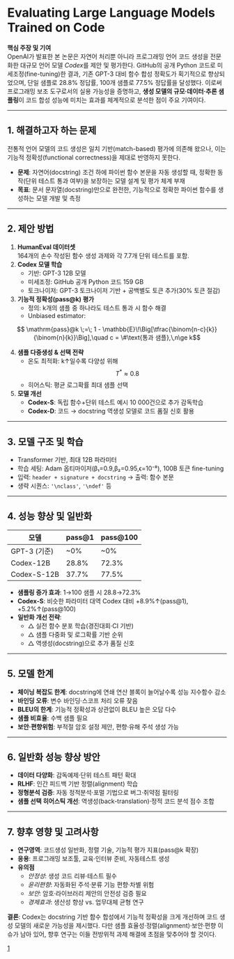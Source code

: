 # Evaluating Large Language Models Trained on Code

**핵심 주장 및 기여**  
OpenAI가 발표한 본 논문은 자연어 처리뿐 아니라 프로그래밍 언어 코드 생성을 전문화한 대규모 언어 모델 *Codex*를 제안 및 평가한다. GitHub의 공개 Python 코드로 미세조정(fine-tuning)한 결과, 기존 GPT-3 대비 함수 합성 정확도가 획기적으로 향상되었으며, 단일 샘플로 28.8% 정답률, 100개 샘플로 77.5% 정답률을 달성했다. 이로써 프로그래밍 보조 도구로서의 실용 가능성을 증명하고, **생성 모델의 규모·데이터·추론 샘플링**이 코드 합성 성능에 미치는 효과를 체계적으로 분석한 점이 주요 기여이다.

***

## 1. 해결하고자 하는 문제  
전통적 언어 모델의 코드 생성은 일치 기반(match-based) 평가에 의존해 왔으나, 이는 기능적 정확성(functional correctness)을 제대로 반영하지 못한다.  
- **문제**: 자연어(docstring) 조건 하에 파이썬 함수 본문을 자동 생성할 때, 정확한 동작(단위 테스트 통과 여부)을 보장하는 모델 설계 및 평가 체계 부재  
- **목표**: 문서 문자열(docstring)만으로 완전한, 기능적으로 정확한 파이썬 함수를 생성하는 모델 개발 및 측정

***

## 2. 제안 방법  
1) **HumanEval 데이터셋**  
   164개의 손수 작성된 함수 생성 과제와 각 7.7개 단위 테스트를 포함.  
2) **Codex 모델 학습**  
   - 기반: GPT-3 12B 모델  
   - 미세조정: GitHub 공개 Python 코드 159 GB  
   - 토크나이저: GPT-3 토크나이저 기반 + 공백별도 토큰 추가(30% 토큰 절감)  
3) **기능적 정확성(pass@k) 평가**  
   - 정의: k개의 샘플 중 하나라도 테스트 통과 시 함수 해결  
   - Unbiased estimator:

```math
       \mathrm{pass}@k \;=\; 1 - \mathbb{E}\!\Big[\tfrac{\binom{n-c}{k}}{\binom{n}{k}}\Big],\quad c = \#\text{통과 샘플},\,n\ge k
```

4) **샘플 다중생성 & 선택 전략**  
   - 온도 최적화: k↑일수록 다양성 위해 $$T^*\approx0.8$$  
   - 히어스틱: 평균 로그확률 최대 샘플 선택  
5) **모델 개선**  
   - **Codex-S**: 독립 함수+단위 테스트 예시 10 000건으로 추가 감독학습  
   - **Codex-D**: 코드 → docstring 역생성 모델로 코드 품질 신호 활용

***

## 3. 모델 구조 및 학습  
- Transformer 기반, 최대 12B 파라미터  
- 학습 세팅: Adam 옵티마이저(β₁=0.9,β₂=0.95,ϵ=10⁻⁸), 100B 토큰 fine-tuning  
- 입력: `header + signature + docstring` → 출력: 함수 본문  
- 생략 시퀀스: `'\nclass'`, `'\ndef'` 등

***

## 4. 성능 향상 및 일반화  
| 모델           | pass@1    | pass@100  |
|---------------|----------|----------|
| GPT-3 (기준)   | ~0%      | ~0%      |
| Codex-12B     | 28.8%    | 72.3%    |
| Codex-S-12B   | 37.7%    | 77.5%    |

- **샘플링 증가 효과**: 1→100 샘플 시 28.8→72.3%  
- **Codex-S**: 비슷한 파라미터 대역 Codex 대비 +8.9%↑(pass@1), +5.2%↑(pass@100)  
- **일반화 개선 전략**:  
  - △ 실전 함수 분포 학습(경진대회·CI 기반)  
  - △ 샘플 다중화 및 로그확률 기반 순위  
  - △ 역생성(docstring)으로 추가 품질 신호

***

## 5. 모델 한계  
- **체이닝 복잡도 한계**: docstring에 연쇄 연산 블록이 늘어날수록 성능 지수함수 감소  
- **바인딩 오류**: 변수 바인딩·스코프 처리 오류 잦음  
- **BLEU의 한계**: 기능적 정확성과 상관없이 BLEU 높은 오답 다수  
- **샘플 비효율**: 수백 샘플 필요  
- **보안·편향위험**: 부적절 암호 설정 제안, 편향·유해 주석 생성 가능

***

## 6. 일반화 성능 향상 방안  
- **데이터 다양화**: 감독예제·단위 테스트 패턴 확대  
- **RLHF**: 인간 피드백 기반 정렬(alignment) 학습  
- **정형분석 검증**: 자동 정적분석·포멀 기법으로 버그·취약점 필터링  
- **샘플 선택 히어스틱 개선**: 역생성(back-translation)·정적 코드 분석 점수 조합

***

## 7. 향후 영향 및 고려사항  
- **연구영역**: 코드생성 일반화, 정렬 기술, 기능적 평가 지표(pass@k 확장)  
- **응용**: 프로그래밍 보조툴, 교육·인터뷰 준비, 자동테스트 생성  
- **유의점**  
  - _안정성_: 생성 코드 리뷰·테스트 필수  
  - _윤리편향_: 자동화된 주석·분류 기능 편향·차별 위험  
  - _보안_: 암호·라이브러리 제안의 안전성 검증 필요  
  - _경제효과_: 생산성 향상 vs. 업무대체 균형 연구

**결론**: Codex는 docstring 기반 함수 합성에서 기능적 정확성을 크게 개선하며 코드 생성 모델의 새로운 가능성을 제시했다. 다만 샘플 효율성·정렬(alignment)·보안·편향 이슈가 남아 있어, 향후 연구는 이들 전방위적 과제 해결에 초점을 맞추어야 할 것이다.

[1](https://ppl-ai-file-upload.s3.amazonaws.com/web/direct-files/attachments/22370781/7b1dedd7-87b1-4d65-8615-16aed3ff5281/2107.03374v2.pdf)
